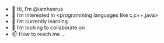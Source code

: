 - 👋 Hi, I’m @iamhserus
- 👀 I’m interested in <embedded c> <programming languages like c,c++,java>
- 🌱 I’m currently learning <embedded c>
- 💞️ I’m looking to collaborate on <embedded system>
- 📫 How to reach me ...

<!---
iamhserus/iamhserus is a ✨ special ✨ repository because its `README.md` (this file) appears on your GitHub profile.
You can click the Preview link to take a look at your changes.
--->
